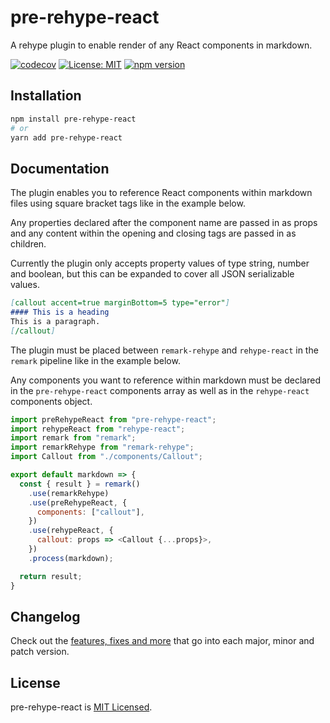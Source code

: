 # pre-rehype-react

A rehype plugin to enable render of any React components in markdown.

[![codecov](https://codecov.io/gh/badbatch/pre-rehype-react/branch/main/graph/badge.svg)](https://codecov.io/gh/badbatch/pre-rehype-react)
[![License: MIT](https://img.shields.io/badge/License-MIT-yellow.svg)](LICENSE)
[![npm version](https://badge.fury.io/js/pre-rehype-react.svg)](https://badge.fury.io/js/pre-rehype-react)

## Installation

```bash
npm install pre-rehype-react
# or
yarn add pre-rehype-react
```

## Documentation

The plugin enables you to reference React components within markdown files using square bracket tags like in the example
below.

Any properties declared after the component name are passed in as props and any content within the opening
and closing tags are passed in as children.

Currently the plugin only accepts property values of type string, number and boolean, but this can be expanded to cover
all JSON serializable values.

```markdown
[callout accent=true marginBottom=5 type="error"]
#### This is a heading
This is a paragraph.
[/callout]
```

The plugin must be placed between `remark-rehype` and `rehype-react` in the `remark` pipeline like
in the example below.

Any components you want to reference within markdown must be declared in the `pre-rehype-react` components array as well
as in the `rehype-react` components object.

```javascript
import preRehypeReact from "pre-rehype-react";
import rehypeReact from "rehype-react";
import remark from "remark";
import remarkRehype from "remark-rehype";
import Callout from "./components/Callout";

export default markdown => {
  const { result } = remark()
    .use(remarkRehype)
    .use(preRehypeReact, {
      components: ["callout"],
    })
    .use(rehypeReact, {
      callout: props => <Callout {...props}>,
    })
    .process(markdown);

  return result;
}
```

## Changelog

Check out the [features, fixes and more](CHANGELOG.md) that go into each major, minor and patch version.

## License

pre-rehype-react is [MIT Licensed](LICENSE).

